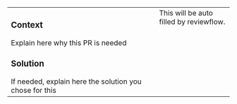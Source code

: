 <!--- do not edit this line ---><table border="0" cellspacing="0" cellpadding="0" compact><tr><td width="500" valign="top">
<!--- please follow the template --->
<h3>Context</h3>
Explain here why this PR is needed

<h3>Solution</h3>
If needed, explain here the solution you chose for this

<!--- Uncoment this if you need a testing plan
<h3>Testing plan</h3>
[ ] Test this
[ ] Test that
--->

<!---
# Metas:
JIRA: ONK-0000

# Options:
[ ] This PR is a feature branch
[x] Automatic branch delete after this PR is merged.
--->
<!--- do not edit this line ---></td><td width="200" valign="top">This will be auto filled by reviewflow.</td></tr></table>
<!--- end - don't add anything after this --->

